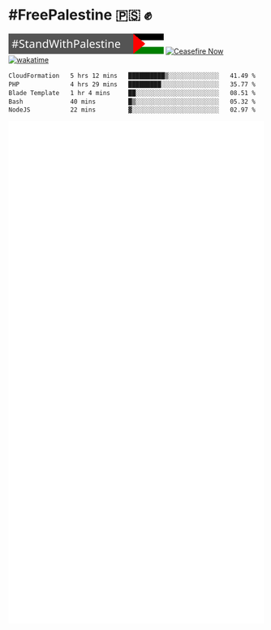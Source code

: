 # #FreePalestine 🇵🇸 ✊

[![github](https://raw.githubusercontent.com/saedyousef/StandWithPalestine/main/badges/flat/StandWithPalestine.svg)](https://github.com/saedyousef/StandWithPalestine)
[![Ceasefire Now](https://badge.techforpalestine.org/default)](https://techforpalestine.org/learn-more)
[![wakatime](https://wakatime.com/badge/user/03bf07e2-4c78-4826-8603-8922f0241061.svg)](https://wakatime.com/@03bf07e2-4c78-4826-8603-8922f0241061)
<!-- [![committers.top badge](https://user-badge.committers.top/jordan_private/saedyousef.svg)](https://user-badge.committers.top/jordan_private/saedyousef) -->

<!-- ![Profile Views](https://visitor-badge.glitch.me/badge?page_id=saedyousef.saedyousef&left_color=grey&right_color=blue&left_text=👀+Profile+Views) -->



<!-- <img src="https://github-readme-stats.vercel.app/api?username=saedyousef&show_icons=true&count_private=true" width="100%" /> --> 

<!--START_SECTION:waka-->

```txt
CloudFormation   5 hrs 12 mins   ██████████▒░░░░░░░░░░░░░░   41.49 %
PHP              4 hrs 29 mins   █████████░░░░░░░░░░░░░░░░   35.77 %
Blade Template   1 hr 4 mins     ██░░░░░░░░░░░░░░░░░░░░░░░   08.51 %
Bash             40 mins         █▒░░░░░░░░░░░░░░░░░░░░░░░   05.32 %
NodeJS           22 mins         ▓░░░░░░░░░░░░░░░░░░░░░░░░   02.97 %
```

<!--END_SECTION:waka-->
    
<!-- ![github contribution grid snake animation](https://raw.githubusercontent.com/saedyousef/saedyousef/output/github-contribution-grid-snake.svg) -->


![Metrics](./github-metrics.svg)